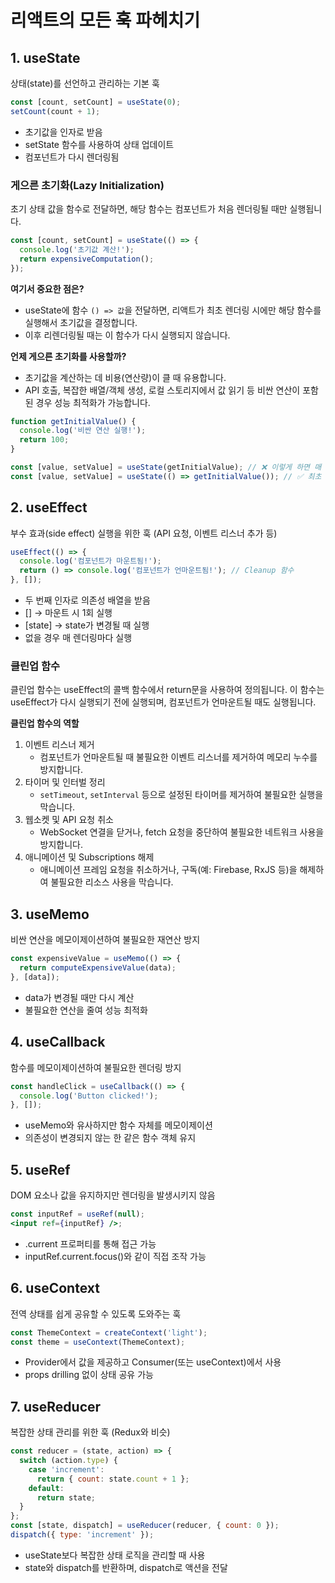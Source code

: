 # 리액트의 모든 훅 파헤치기

## 1. useState

상태(state)를 선언하고 관리하는 기본 훅

```jsx
const [count, setCount] = useState(0);
setCount(count + 1);
```

- 초기값을 인자로 받음
- setState 함수를 사용하여 상태 업데이트
- 컴포넌트가 다시 렌더링됨

### 게으른 초기화(Lazy Initialization)

초기 상태 값을 함수로 전달하면, 해당 함수는 컴포넌트가 처음 렌더링될 때만 실행됩니다.

```jsx
const [count, setCount] = useState(() => {
  console.log('초기값 계산!');
  return expensiveComputation();
});
```

**여기서 중요한 점은?**

- useState에 함수 `() => 값`을 전달하면, 리액트가 최초 렌더링 시에만 해당 함수를 실행해서 초기값을 결정합니다.
- 이후 리렌더링될 때는 이 함수가 다시 실행되지 않습니다.

**언제 게으른 초기화를 사용할까?**

- 초기값을 계산하는 데 비용(연산량)이 클 때 유용합니다.
- API 호출, 복잡한 배열/객체 생성, 로컬 스토리지에서 값 읽기 등 비싼 연산이 포함된 경우 성능 최적화가 가능합니다.

```jsx
function getInitialValue() {
  console.log('비싼 연산 실행!');
  return 100;
}

const [value, setValue] = useState(getInitialValue); // ❌ 이렇게 하면 매 렌더링마다 실행됨
const [value, setValue] = useState(() => getInitialValue()); // ✅ 최초 렌더링에서만 실행됨
```

## 2. useEffect

부수 효과(side effect) 실행을 위한 훅 (API 요청, 이벤트 리스너 추가 등)

```jsx
useEffect(() => {
  console.log('컴포넌트가 마운트됨!');
  return () => console.log('컴포넌트가 언마운트됨!'); // Cleanup 함수
}, []);
```

- 두 번째 인자로 의존성 배열을 받음
- [] → 마운트 시 1회 실행
- [state] → state가 변경될 때 실행
- 없을 경우 매 렌더링마다 실행

### 클린업 함수

클린업 함수는 useEffect의 콜백 함수에서 return문을 사용하여 정의됩니다. 이 함수는 useEffect가 다시 실행되기 전에 실행되며, 컴포넌트가 언마운트될 때도 실행됩니다.

**클린업 함수의 역할**

1. 이벤트 리스너 제거
   - 컴포넌트가 언마운트될 때 불필요한 이벤트 리스너를 제거하여 메모리 누수를 방지합니다.
2. 타이머 및 인터벌 정리
   - `setTimeout`, `setInterval` 등으로 설정된 타이머를 제거하여 불필요한 실행을 막습니다.
3. 웹소켓 및 API 요청 취소
   - WebSocket 연결을 닫거나, fetch 요청을 중단하여 불필요한 네트워크 사용을 방지합니다.
4. 애니메이션 및 Subscriptions 해제
   - 애니메이션 프레임 요청을 취소하거나, 구독(예: Firebase, RxJS 등)을 해제하여 불필요한 리소스 사용을 막습니다.

## 3. useMemo

비싼 연산을 메모이제이션하여 불필요한 재연산 방지

```jsx
const expensiveValue = useMemo(() => {
  return computeExpensiveValue(data);
}, [data]);
```

- data가 변경될 때만 다시 계산
- 불필요한 연산을 줄여 성능 최적화

## 4. useCallback

함수를 메모이제이션하여 불필요한 렌더링 방지

```jsx
const handleClick = useCallback(() => {
  console.log('Button clicked!');
}, []);
```

- useMemo와 유사하지만 함수 자체를 메모이제이션
- 의존성이 변경되지 않는 한 같은 함수 객체 유지

## 5. useRef

DOM 요소나 값을 유지하지만 렌더링을 발생시키지 않음

```jsx
const inputRef = useRef(null);
<input ref={inputRef} />;
```

- .current 프로퍼티를 통해 접근 가능
- inputRef.current.focus()와 같이 직접 조작 가능

## 6. useContext

전역 상태를 쉽게 공유할 수 있도록 도와주는 훅

```jsx
const ThemeContext = createContext('light');
const theme = useContext(ThemeContext);
```

- Provider에서 값을 제공하고 Consumer(또는 useContext)에서 사용
- props drilling 없이 상태 공유 가능

## 7. useReducer

복잡한 상태 관리를 위한 훅 (Redux와 비슷)

```jsx
const reducer = (state, action) => {
  switch (action.type) {
    case 'increment':
      return { count: state.count + 1 };
    default:
      return state;
  }
};
const [state, dispatch] = useReducer(reducer, { count: 0 });
dispatch({ type: 'increment' });
```

- useState보다 복잡한 상태 로직을 관리할 때 사용
- state와 dispatch를 반환하며, dispatch로 액션을 전달
